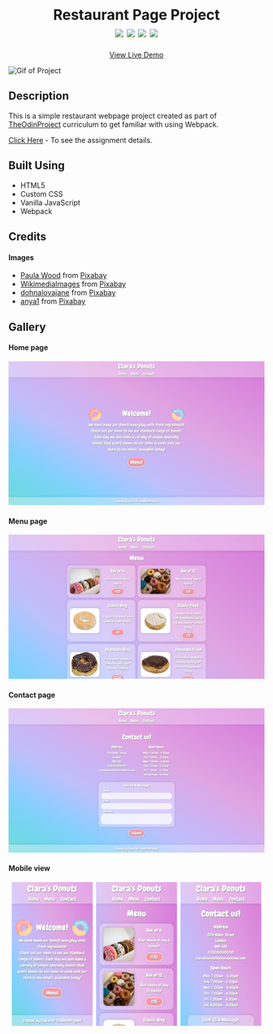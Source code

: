 <div  align=center>
	<h1>Restaurant Page Project
	<br>
		<img src="https://img.shields.io/static/v1?label=&message=HTML&color=E34F26&style=for-the-badge&logo=HTML5&logoColor=white&logoWidth=&labelColor=&link=">
		<img src="https://img.shields.io/static/v1?label=&message=CSS&color=1572B6&style=for-the-badge&logo=CSS3&logoColor=white&logoWidth=&labelColor=&link=">
		<img src="https://img.shields.io/static/v1?label=&message=Javascript&color=F7DF1E&style=for-the-badge&logo=Javascript&logoColor=black&logoWidth=&labelColor=&link=">
		<img src="https://img.shields.io/static/v1?label=&message=Webpack&color=8DD6F9&style=for-the-badge&logo=webpack&logoColor=black&logoWidth=&labelColor=&link=">
		<br>
	</h1>
	<p><a href="https://clarasmyth.github.io/restaurant-page/">View Live Demo</a></p>
</div>

![Gif of Project](./project-imgs/restaurant-page.gif)

## Description
This is a simple restaurant webpage project created as part of [TheOdinProject](https://www.theodinproject.com) curriculum to get familiar with using Webpack.

[Click Here](https://www.theodinproject.com/lessons/node-path-javascript-restaurant-page) - To see  the assignment details.

## Built Using
- HTML5
- Custom CSS
- Vanilla JavaScript
- Webpack

## Credits
#### Images
- <a href="https://pixabay.com/users/popcorn_pix-7815162/?utm_source=link-attribution&amp;utm_medium=referral&amp;utm_campaign=image&amp;utm_content=4917287">Paula Wood</a> from <a href="https://pixabay.com/?utm_source=link-attribution&amp;utm_medium=referral&amp;utm_campaign=image&amp;utm_content=4917287">Pixabay</a>
- <a href="https://pixabay.com/users/wikimediaimages-1185597/?utm_source=link-attribution&amp;utm_medium=referral&amp;utm_campaign=image&amp;utm_content=2201810">WikimediaImages</a> from <a href="https://pixabay.com/?utm_source=link-attribution&amp;utm_medium=referral&amp;utm_campaign=image&amp;utm_content=2201810">Pixabay</a>
- <a href="https://pixabay.com/users/dohnalovajane-11160395/?utm_source=link-attribution&amp;utm_medium=referral&amp;utm_campaign=image&amp;utm_content=5331966">dohnalovajane</a> from <a href="https://pixabay.com/?utm_source=link-attribution&amp;utm_medium=referral&amp;utm_campaign=image&amp;utm_content=5331966">Pixabay</a>
- <a href="https://pixabay.com/users/anya1-52016/?utm_source=link-attribution&amp;utm_medium=referral&amp;utm_campaign=image&amp;utm_content=179248">anya1</a> from <a href="https://pixabay.com/?utm_source=link-attribution&amp;utm_medium=referral&amp;utm_campaign=image&amp;utm_content=179248">Pixabay</a>

## Gallery
#### Home page
![Image of Project](./project-imgs/home.png)
#### Menu page
![Image of Project](./project-imgs/menu.png)
#### Contact page
![Image of Project](./project-imgs/contact.png)
#### Mobile view
![Image of Project](./project-imgs/mobile.png)